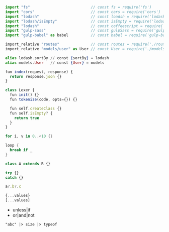 ```javascript
import "fs"                           // const fs = require('fs')
import "cors"                         // const cors = require('cors')
import "lodash"                       // const loadsh = require('lodash')
import "lodash/isEmpty"               // const isEmpty = require('lodash/isEmpty')
import "lodash"                       // const coffeescript = require('coffeescript')
import "gulp-sass"                    // const gulpSass = require('gulp-sass')
import "gulp-babel" as babel          // const babel = require('gulp-babel')
```

```javascript
import_relative "routes"              // const routes = require('./routes')
import_relative "models/user" as User // const User = require('./models/user')
```

```elixir
alias lodash.sortBy // const {sortBy} = lodash
alias models.User   // const {User} = models
```

```javascript
fun index(request, response) {
  return response.json {}
}
```

```javascript
class Lexer {
  fun init() {}
  fun tokenize(code, opts={}) {}

  fun self.createClass {}
  fun self.isEmpty? {
    return true
  }
}
```

```swift
for i, v in 0..<10 {}
```

```swift
loop {
  break if _
}
```

```javascript
class A extends B {}
```

```javascript
try {}
catch {}
```

```javascript
a?.b?.c
```

```javascript
{...values}
[...values]
```

* unless|if
* or|and|not

```
"abc" |> size |> typeof
```
